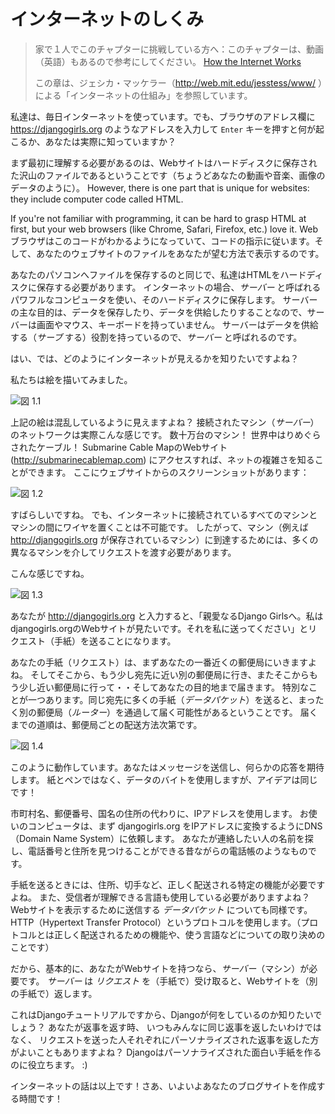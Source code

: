 # インターネットのしくみ

> 家で１人でこのチャプターに挑戦している方へ：このチャプターは、動画（英語）もあるので参考にしてください。 [How the Internet Works](https://www.youtube.com/watch?v=oM9yAA09wdc)
> 
> この章は、ジェシカ・マッケラー（http://web.mit.edu/jesstess/www/ ）による「インターネットの仕組み」を参照しています。

私達は、毎日インターネットを使っています。でも、ブラウザのアドレス欄に https://djangogirls.org のようなアドレスを入力して `Enter` キーを押すと何が起こるか、あなたは実際に知っていますか？

まず最初に理解する必要があるのは、Webサイトはハードディスクに保存された沢山のファイルであるということです（ちょうどあなたの動画や音楽、画像のデータのように）。 However, there is one part that is unique for websites: they include computer code called HTML.

If you're not familiar with programming, it can be hard to grasp HTML at first, but your web browsers (like Chrome, Safari, Firefox, etc.) love it. Webブラウザはこのコードがわかるようになっていて、コードの指示に従います。そして、あなたのウェブサイトのファイルをあなたが望む方法で表示するのです。

あなたのパソコンへファイルを保存するのと同じで、私達はHTMLをハードディスクに保存する必要があります。 インターネットの場合、*サーバー* と呼ばれるパワフルなコンピュータを使い、そのハードディスクに保存します。 サーバーの主な目的は、データを保存したり、データを供給したりすることなので、サーバーは画面やマウス、キーボードを持っていません。 サーバーはデータを供給する（*サーブ* する）役割を持っているので、*サーバー* と呼ばれるのです。

はい、では、どのようにインターネットが見えるかを知りたいですよね？

私たちは絵を描いてみました。

![図 1.1](images/internet_1.png)

上記の絵は混乱しているように見えますよね？ 接続されたマシン（*サーバー*）のネットワークは実際こんな感じです。 数十万台のマシン！ 世界中はりめぐらされたケーブル！ Submarine Cable MapのWebサイト (http://submarinecablemap.com) にアクセスすれば、ネットの複雑さを知ることができます。 ここにウェブサイトからのスクリーンショットがあります：

![図 1.2](images/internet_3.png)

すばらしいですね。 でも、インターネットに接続されているすべてのマシンとマシンの間にワイヤを置くことは不可能です。 したがって、マシン（例えば http://djangogirls.org が保存されているマシン）に到達するためには、多くの異なるマシンを介してリクエストを渡す必要があります。

こんな感じですね。

![図 1.3](images/internet_2.png)

あなたが http://djangogirls.org と入力すると、「親愛なるDjango Girlsへ。私はdjangogirls.orgのWebサイトが見たいです。それを私に送ってください」とリクエスト（手紙）を送ることになります。

あなたの手紙（リクエスト）は、まずあなたの一番近くの郵便局にいきますよね。 そしてそこから、もう少し宛先に近い別の郵便局に行き、またそこからもう少し近い郵便局に行って・・そしてあなたの目的地まで届きます。 特別なことが一つあります。同じ宛先に多くの手紙（*データパケット*）を送ると、まったく別の郵便局（*ルーター*）を通過して届く可能性があるということです。 届くまでの道順は、郵便局ごとの配送方法次第です。

![図 1.4](images/internet_4.png)

このように動作しています。あなたはメッセージを送信し、何らかの応答を期待します。 紙とペンではなく、データのバイトを使用しますが、アイデアは同じです！

市町村名、郵便番号、国名の住所の代わりに、IPアドレスを使用します。 お使いのコンピュータは、まず djangogirls.org をIPアドレスに変換するようにDNS（Domain Name System）に依頼します。 あなたが連絡したい人の名前を探し、電話番号と住所を見つけることができる昔ながらの電話帳のようなものです。

手紙を送るときには、住所、切手など、正しく配送される特定の機能が必要ですよね。 また、受信者が理解できる言語も使用している必要がありますよね？ Webサイトを表示するために送信する *データパケット* についても同様です。 HTTP（Hypertext Transfer Protocol）というプロトコルを使用します。（プロトコルとは正しく配送されるための機能や、使う言語などについての取り決めのことです）

だから、基本的に、あなたがWebサイトを持つなら、*サーバー*（マシン）が必要です。 *サーバー* は *リクエスト* を（手紙で）受け取ると、Webサイトを（別の手紙で）返します。

これはDjangoチュートリアルですから、Djangoが何をしているのか知りたいでしょう？ あなたが返事を返す時、 いつもみんなに同じ返事を返したいわけではなく、 リクエストを送った人それぞれにパーソナライズされた返事を返した方がよいこともありますよね？ Djangoはパーソナライズされた面白い手紙を作るのに役立ちます。 :)

インターネットの話は以上です！さあ、いよいよあなたのブログサイトを作成する時間です！